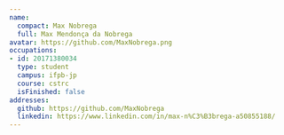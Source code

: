 ```yaml
---
name:
  compact: Max Nobrega
  full: Max Mendonça da Nobrega
avatar: https://github.com/MaxNobrega.png
occupations:
- id: 20171380034
  type: student
  campus: ifpb-jp
  course: cstrc
  isFinished: false
addresses:
  github: https://github.com/MaxNobrega
  linkedin: https://www.linkedin.com/in/max-n%C3%B3brega-a50855188/
---
```


